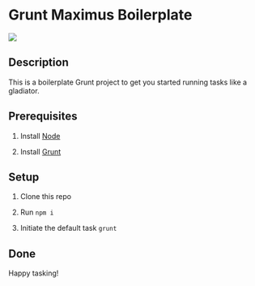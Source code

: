 Grunt Maximus Boilerplate
====================

![](http://i.imgur.com/hbSwBnd.png)

## Description

This is a boilerplate Grunt project to get you started running tasks like a gladiator.

## Prerequisites

1. Install [Node](http://nodejs.org)

1. Install [Grunt](http://gruntjs.com)

## Setup

1. Clone this repo

1. Run `npm i`

1. Initiate the default task `grunt`

## Done

Happy tasking!